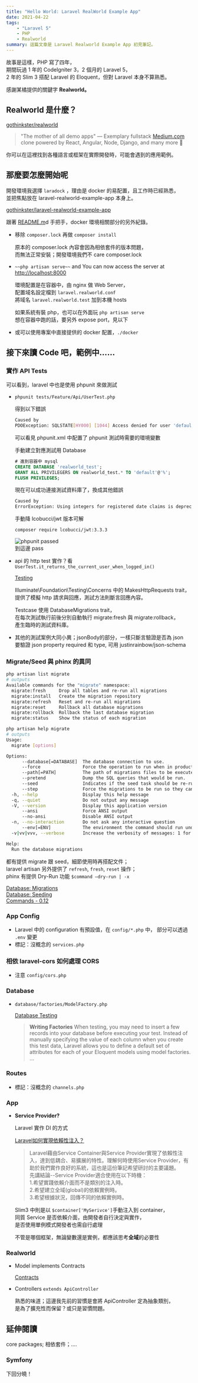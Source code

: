 ```yaml
---
title: "Hello World: Laravel RealWorld Example App"
date: 2021-04-22
tags:
    - "Laravel 5"
    - PHP
    - Realworld
summary: 這篇文章是 Laravel Realworld Example App 初見筆記。
---
```


故事是這樣，PHP 寫了四年，  
期間玩過 1 年的 CodeIgniter 3，2 個月的 Laravel 5，  
2 年的 Slim 3 搭配 Laravel 的 Eloquent，但對 Laravel 本身不算熟悉。  

感謝某橘提供的關鍵字 **Realworld。**

## Realworld 是什麼？

[gothinkster/realworld](http://realworld.io/)

> "The mother of all demo apps" — Exemplary fullstack [Medium.com](http://medium.com/) clone powered by React, Angular, Node, Django, and many more 🏅

你可以在這裡找到各種語言或框架在實際開發時，可能會遇到的應用範例。

## 那麼要怎麼開始呢

開發環境我選擇 `laradock` ，理由是 docker 的易配置，且工作時已經熟悉，  
並把焦點放在 laravel-realworld-example-app 本身上。

[gothinkster/laravel-realworld-example-app](https://github.com/gothinkster/laravel-realworld-example-app)

跟著 [README.m](http://readme.md)d 手把手，docker 環境相關部分的另外紀錄。

- 移除 `composer.lock` 再做 `composer install`

    原本的 composer.lock 內容會因為相依套件的版本問題，  
    而無法正常安裝；開發環境我們不 care composer.lock

- `~~php artisan serve~~` and You can now access the server at [http://localhost:8000](http://localhost:8000/)

    環境配置是在容器中，由 nginx 做 Web Server，  
    配置域名設定檔到 `laravel.realworld.conf`  
    將域名 `laravel.realworld.test` 加到本機 hosts

    如果系統有裝 php，也可以在外面玩 `php artisan serve`  
    想在容器中跑的話，要另外 expose port，見以下

- 或可以使用專案中直接提供的 docker 配置，`./docker`

## 接下來讀 Code 吧，範例中……

### 實作 API Tests

可以看到，laravel 中也是使用 phpunit 來做測試

- `phpunit tests/Feature/Api/UserTest.php`

    得到以下錯誤

    ```bash
    Caused by
    PDOException: SQLSTATE[HY000] [1044] Access denied for user 'default'@'%' to database 'realworld_test'
    ```

    可以看見 phpunit.xml 中配置了 phpunit 測試時需要的環境變數

    手動建立對應測試用 Database

    ```sql
    # 進到容器中 mysql
    CREATE DATABASE 'realworld_test';
    GRANT ALL PRIVILEGERS ON realworld_test.* TO 'default'@'%';
    FLUSH PRIVILEGES;
    ```

    現在可以成功連接測試資料庫了，換成其他錯誤

    ```bash
    Caused by
    ErrorException: Using integers for registered date claims is deprecated, please use DateTimeImmutable objects instead.
    ```

    手動降 lcobucci/jwt 版本可解

    ```bash
    composer require lcobucci/jwt:3.3.3
    ```

    ![phpunit passed](./images/../../assets/images/2021-04-22-laravel-realworld-phpunit.png)  
    到這邊 pass

- api 的 http test 實作？看 `UserTest.it_returns_the_current_user_when_logged_in()`

    [Testing](https://laravel.tw/docs/5.2/testing)

    Illuminate\Foundation\Testing\Concerns 中的 MakesHttpRequests trait，  
    提供了模擬 http 請求與回應，測試方法則斷言回應內容。

    Testcase 使用 DatabaseMigrations trait，  
    在每次測試執行前後分別自動執行 migrate:fresh 與 migrate:rollback，  
    產生臨時的測試資料庫。

- 其他的測試案例大同小異；jsonBody的部分，一樣只斷言驗證是否為 json  
    要驗證 json property required 和 type, 可用 justinrainbow/json-schema

### Migrate/Seed 與 phinx 的異同

```bash
php artisan list migrate
# outputs
Available commands for the "migrate" namespace:
  migrate:fresh     Drop all tables and re-run all migrations
  migrate:install   Create the migration repository
  migrate:refresh   Reset and re-run all migrations
  migrate:reset     Rollback all database migrations
  migrate:rollback  Rollback the last database migration
  migrate:status    Show the status of each migration

php artisan help migrate
# outputs
Usage:
  migrate [options]

Options:
      --database[=DATABASE]  The database connection to use.
      --force                Force the operation to run when in production.
      --path[=PATH]          The path of migrations files to be executed.
      --pretend              Dump the SQL queries that would be run.
      --seed                 Indicates if the seed task should be re-run.
      --step                 Force the migrations to be run so they can be rolled back individually.
  -h, --help                 Display this help message
  -q, --quiet                Do not output any message
  -V, --version              Display this application version
      --ansi                 Force ANSI output
      --no-ansi              Disable ANSI output
  -n, --no-interaction       Do not ask any interactive question
      --env[=ENV]            The environment the command should run under
  -v|vv|vvv, --verbose       Increase the verbosity of messages: 1 for normal output, 2 for more verbose output and 3 for debug

Help:
  Run the database migrations
```

都有提供 migrate 跟 seed，細節使用時再搭配文件；  
laravel artisan 另外提供了 `refresh`, `fresh`, `reset` 操作；  
phinx 有提供 Dry-Run 功能 `$command —dry-run | -x`  

[Database: Migrations](https://laravel.tw/docs/5.2/migrations)  
[Database: Seeding](https://laravel.tw/docs/5.2/seeding)  
[Commands - 0.12](https://book.cakephp.org/phinx/0/en/commands.html#the-migrate-command)

### App Config

- Laravel 中的 configuration 有預設值，在 `config/*.php` 中，
部分可以透過 `.env` 變更
- 標記：沒概念的 `services.php`

### 相依 laravel-cors 如何處理 CORS

- 注意 `config/cors.php`

### Database

- `database/factories/ModelFactory.php`

    [Database Testing](https://laravel.com/docs/5.5/database-testing)

    > **Writing Factories**
    When testing, you may need to insert a few records into your database before executing your test. Instead of manually specifying the value of each column when you create this test data, Laravel allows you to define a default set of attributes for each of your Eloquent models using model factories. ...

### Routes

- 標記：沒概念的 `channels.php`

### App

- **Service Provider?**

    Laravel 實作 DI 的方式

    [Laravel如何實現依賴性注入？](https://medium.com/mr-efacani-teatime/laravel%E5%A6%82%E4%BD%95%E5%AF%A6%E7%8F%BE%E4%BE%9D%E8%B3%B4%E6%80%A7%E6%B3%A8%E5%85%A5-d760c8e5abde)

    > Laravel藉由Service Container與Service Provider實現了依賴性注入，達到低耦合、易擴展的特性。理解何時使用Service Provider，有助於我們實作良好的系統，這也是這份筆記希望研討的主要議題。  
    先講結論--Service Provider適合使用在以下時機：  
     1.希望實踐依賴介面而不是類別的注入時。  
     2.希望建立全域(global)的依賴實例時。  
     3.希望根據狀況，回傳不同的依賴實例時。  

    Slim3 中則是以 `$container['MySerivce']`手動注入到 container，  
    同質 Service 是否依賴介面，由開發者自行決定與實作，  
    是否使用單例模式開發者也需自行處理  

    不管是哪個框架，無論變數還是實例，都應該思考**全域**的必要性

### Realworld

- Model implements Contracts

    [Contracts](https://laravel.tw/docs/5.3/contracts)

- Controllers `extends ApiController`

    熟悉的味道；這邊我先前的習慣是會將 ApiController 定為抽象類別，  
    是為了擴充性而保留？或只是習慣問題。

## 延伸閱讀

core packages; 相依套件；....

### Symfony

下回分曉！

